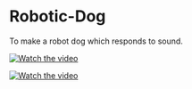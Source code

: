 # Robotic-Dog
To make a robot dog which responds to sound.

[![Watch the video](https://img.youtube.com/vi/xzxT_LEBxCI/maxresdefault.jpg)](https://youtu.be/xzxT_LEBxCI)

[![Watch the video](https://img.youtube.com/vi/-A9lTuA3lDQ/maxresdefault.jpg)](https://youtu.be/-A9lTuA3lDQ)
